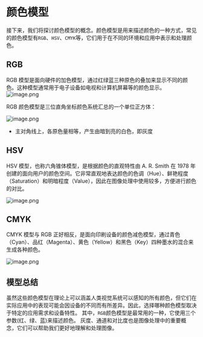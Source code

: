 # 颜色模型

接下来，我们将探讨颜色模型的概念。颜色模型是用来描述颜色的一种方式，常见的颜色模型有`RGB`、`HSV`、`CMYK`等，它们用于在不同的环境和应用中表示和处理颜色。

## RGB

RGB 模型是面向硬件的加色模型，通过红绿蓝三种原色的叠加来显示不同的颜色。这种模型通常用于电子设备如电视和计算机屏幕等的颜色显示。
![image.png](https://cdn.nlark.com/yuque/0/2023/png/28755494/1698331662018-ade5864e-19d1-4f71-9a5d-5802539c65d8.png#averageHue=%233bfa00&clientId=u7163435f-68fc-4&from=paste&height=163&id=ud21c93a4&originHeight=1308&originWidth=1200&originalType=binary&ratio=2&rotation=0&showTitle=false&size=135026&status=done&style=none&taskId=u61ff3270-5c60-47cf-ba40-0de85dc7678&title=&width=149.5)

RGB 颜色模型是三位直角坐标颜色系统汇总的一个单位正方体：

![image.png](https://cdn.nlark.com/yuque/0/2023/png/28755494/1698331622851-b4220943-ed32-4102-9042-261a940a90e6.png#averageHue=%23ecc253&clientId=u7163435f-68fc-4&from=paste&height=361&id=ud15440ec&originHeight=722&originWidth=1101&originalType=binary&ratio=2&rotation=0&showTitle=false&size=166187&status=done&style=none&taskId=uf1a39987-4772-415c-9283-e9cd343b073&title=&width=550.5)

- 主对角线上，各原色量相等，产生由暗到亮的白色，即灰度

## HSV

HSV 模型，也称六角锥体模型，是根据颜色的直观特性由 A. R. Smith 在 1978 年创建的面向用户的颜色空间。它非常直观地表达颜色的色调（Hue）、鲜艳程度（Saturation）和明暗程度（Value），因此在图像处理中使用较多，方便进行颜色的对比。

![image.png](https://cdn.nlark.com/yuque/0/2023/png/28755494/1698331977025-f6930ea3-ed5e-480a-8995-e9d6e89be2b5.png#averageHue=%23f6f6f6&clientId=u7163435f-68fc-4&from=paste&height=344&id=ucd4e7c3f&originHeight=1535&originWidth=1772&originalType=binary&ratio=2&rotation=0&showTitle=false&size=369728&status=done&style=none&taskId=ubacb72b4-1995-4a84-b8db-f978886d40b&title=&width=397)

## CMYK

CMYK 模型与 RGB 正好相反，是面向印刷设备的颜色减色模型，通过青色（Cyan）、品红（Magenta）、黄色（Yellow）和黑色（Key）四种墨水的混合来生成各种颜色。

![image.png](https://cdn.nlark.com/yuque/0/2023/png/28755494/1698332052983-d22e73a9-63c1-4375-ac9d-5307fc92f75f.png#averageHue=%23cdc52c&clientId=u7163435f-68fc-4&from=paste&height=321&id=u2a1805e7&originHeight=900&originWidth=1440&originalType=binary&ratio=2&rotation=0&showTitle=false&size=372205&status=done&style=none&taskId=u5f94ac9c-400d-409b-90e6-a060b2158fe&title=&width=514)

## 模型总结

虽然这些颜色模型在理论上可以涵盖人类视觉系统可以感知的所有颜色，但它们在实际应用中的表现可能会因设备的不同而有所差异。因此，选择哪种颜色模型取决于特定的应用需求和设备特性。
其中，`RGB`颜色模型是最常用的一种，它使用三个参数(红、绿、蓝)来描述颜色。
灰度、通道和对比度也是图像处理中的重要概念，它们可以帮助我们更好地理解和处理图像。
